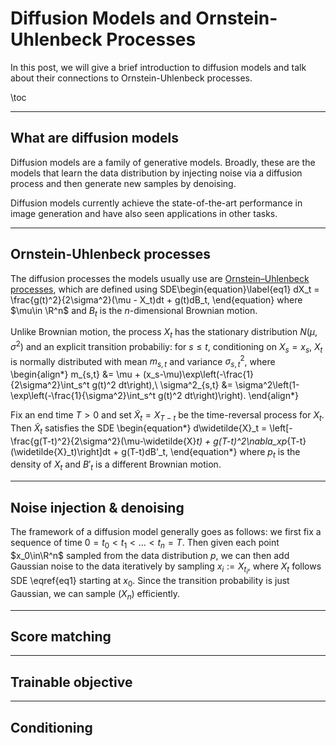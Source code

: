 # Diffusion Models and Ornstein-Uhlenbeck Processes

In this post, we will give a brief introduction to diffusion models and talk about their connections to Ornstein-Uhlenbeck processes.


\toc

---

## What are diffusion models
Diffusion models are a family of generative models. Broadly, these are the models that learn the data distribution by injecting noise via a diffusion process and then generate new samples by denoising. 

Diffusion models currently achieve the state-of-the-art performance in image generation and have also seen applications in other tasks.

---

## Ornstein-Uhlenbeck processes
The diffusion processes the models usually use are [Ornstein–Uhlenbeck processes](https://en.wikipedia.org/wiki/Ornstein%E2%80%93Uhlenbeck_process), which are defined using SDE\begin{equation}\label{eq1}
    dX_t = \frac{g(t)^2}{2\sigma^2}(\mu - X_t)dt + g(t)dB_t,
\end{equation} where $\mu\in \R^n$ and $B_t$ is the $n$-dimensional Brownian motion. 

Unlike Brownian motion, the process $X_t$ has the stationary distribution $N(\mu,\sigma^2)$ and an explicit transition probabiliy: for $s\leq t$, conditioning on $X_s = x_s$, $X_t$ is normally distributed with mean $m_{s,t}$ and variance $\sigma^2_{s,t}$, where \begin{align*}
    m_{s,t} &= \mu + (x_s-\mu)\exp\left(-\frac{1}{2\sigma^2}\int_s^t g(t)^2 dt\right),\\
    \sigma^2_{s,t} &= \sigma^2\left(1-\exp\left(-\frac{1}{\sigma^2}\int_s^t g(t)^2 dt\right)\right).
\end{align*}

Fix an end time $T>0$ and set $\widetilde X_t = X_{T-t}$ be the time-reversal process for $X_t$. Then $\widetilde X_t$ satisfies the SDE \begin{equation*}
    d\widetilde{X}_t = \left[-\frac{g(T-t)^2}{2\sigma^2}(\mu-\widetilde{X}_t) + g(T-t)^2\nabla_xp_{T-t}(\widetilde{X}_t)\right]dt + g(T-t)dB'_t,
\end{equation*} where $p_t$ is the density of $X_t$ and $B'_t$ is a different Brownian motion.

---

## Noise injection & denoising
The framework of a diffusion model generally goes as follows: we first fix a sequence of time $0=t_0< t_1 <\dots< t_n = T$. Then given each  point $x_0\in\R^n$ sampled from the data distribution $p$, we can then add Gaussian noise to the data iteratively by sampling $x_i := X_{t_i}$, where $X_t$ follows SDE \eqref{eq1} starting at $x_0$. Since the transition probability is just Gaussian, we can sample $(X_n)$ efficiently.



---

## Score matching

---

## Trainable objective

---

## Conditioning